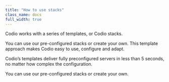 ```yaml
---
title: "How to use stacks"
class_name: docs
full_width: true
---
```



Codio works with a series of templates, or Codio stacks.

You can use our pre-configured stacks or create your own. This template approach makes Codio easy to use, configure and adapt.

Codio’s templates deliver fully preconfigured servers in less than 5 seconds, no matter how complex the configuration.

You can use our pre-configured stacks or create your own.



